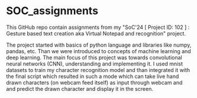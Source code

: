 # SOC_assignments
This GitHub repo contain assignments from my "SoC'24 [ Project ID: 102 ] : Gesture based text creation aka Virtual Notepad and recognition" project. 

The project started with basics of python language and libraries like numpy, pandas, etc. Than we were introduced to concepts of machine learning and deep learning. The main focus of this project was towards convolutional neural networks (CNN), understanding and implementing it. I used mnist datasets to train my character recognition model and than integrated it with the final script which resulted in such a mode which can take live hand drawn characters (on webcam feed itself) as input through webcam and and predict the drawn character and display it in the screen.
